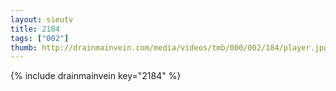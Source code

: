 ```yaml
--- 
layout: sieutv
title: 2184
tags: ["002"]
thumb: http://drainmainvein.com/media/videos/tmb/000/002/184/player.jpg
---
```

{% include drainmainvein key="2184" %} 
